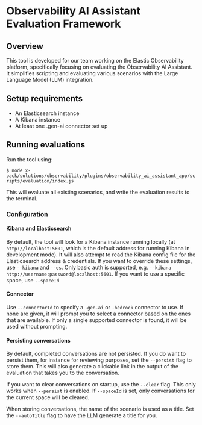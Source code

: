 # Observability AI Assistant Evaluation Framework

## Overview

This tool is developed for our team working on the Elastic Observability platform, specifically focusing on evaluating the Observability AI Assistant. It simplifies scripting and evaluating various scenarios with the Large Language Model (LLM) integration.

## Setup requirements

- An Elasticsearch instance
- A Kibana instance
- At least one .gen-ai connector set up

## Running evaluations

Run the tool using:

`$ node x-pack/solutions/observability/plugins/observability_ai_assistant_app/scripts/evaluation/index.js`

This will evaluate all existing scenarios, and write the evaluation results to the terminal.

### Configuration

#### Kibana and Elasticsearch

By default, the tool will look for a Kibana instance running locally (at `http://localhost:5601`, which is the default address for running Kibana in development mode). It will also attempt to read the Kibana config file for the Elasticsearch address & credentials. If you want to override these settings, use `--kibana` and `--es`. Only basic auth is supported, e.g. `--kibana http://username:password@localhost:5601`. If you want to use a specific space, use `--spaceId`

#### Connector

Use `--connectorId` to specify a `.gen-ai` or `.bedrock` connector to use. If none are given, it will prompt you to select a connector based on the ones that are available. If only a single supported connector is found, it will be used without prompting.

#### Persisting conversations

By default, completed conversations are not persisted. If you do want to persist them, for instance for reviewing purposes, set the `--persist` flag to store them. This will also generate a clickable link in the output of the evaluation that takes you to the conversation.

If you want to clear conversations on startup, use the `--clear` flag. This only works when `--persist` is enabled. If `--spaceId` is set, only conversations for the current space will be cleared.

When storing conversations, the name of the scenario is used as a title. Set the `--autoTitle` flag to have the LLM generate a title for you.
